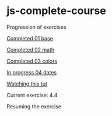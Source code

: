 # js-complete-course

Progression of exercises

[Completed  01 base](https://github.com/ChihyuKah/js-complete-course/tree/master/01-base)

[Completed 02 math](https://github.com/ChihyuKah/js-complete-course/tree/master/02-maths)

[Completed 03 colors](https://github.com/ChihyuKah/js-complete-course/tree/master/03-colors)

[In progress 04 dates](https://github.com/ChihyuKah/js-complete-course/tree/master/04-dates)

[Watching this tut](https://www.youtube.com/watch?v=M3VEFVBRw-o)

Current exercise: 4.4

Resuming the exercise



